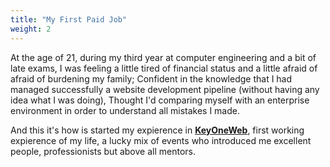 ```yaml
---
title: "My First Paid Job"
weight: 2
---
```


At the age of 21, during my third year at computer engineering and a bit of late exams, I was feeling a little tired of financial status and a little afraid of afraid of burdening my family; Confident in the knowledge that I had managed successfully a website development pipeline (without having any idea what I was doing), Thought I'd comparing myself with an enterprise environment in order to understand all mistakes I made. 

And this it's how is started my expierence in **[KeyOneWeb](http://keyoneweb.it)**, first working expierence of my life, a lucky mix of events who introduced me excellent people, professionists but above all mentors.